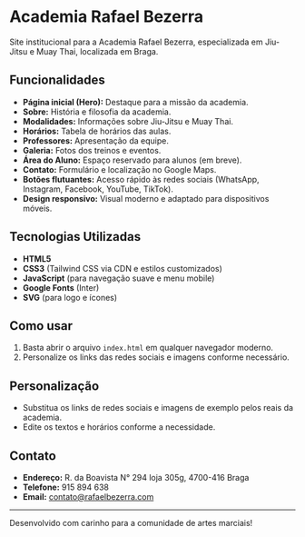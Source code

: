 # Academia Rafael Bezerra

Site institucional para a Academia Rafael Bezerra, especializada em Jiu-Jitsu e Muay Thai, localizada em Braga.

## Funcionalidades

- **Página inicial (Hero):** Destaque para a missão da academia.
- **Sobre:** História e filosofia da academia.
- **Modalidades:** Informações sobre Jiu-Jitsu e Muay Thai.
- **Horários:** Tabela de horários das aulas.
- **Professores:** Apresentação da equipe.
- **Galeria:** Fotos dos treinos e eventos.
- **Área do Aluno:** Espaço reservado para alunos (em breve).
- **Contato:** Formulário e localização no Google Maps.
- **Botões flutuantes:** Acesso rápido às redes sociais (WhatsApp, Instagram, Facebook, YouTube, TikTok).
- **Design responsivo:** Visual moderno e adaptado para dispositivos móveis.

## Tecnologias Utilizadas

- **HTML5**
- **CSS3** (Tailwind CSS via CDN e estilos customizados)
- **JavaScript** (para navegação suave e menu mobile)
- **Google Fonts** (Inter)
- **SVG** (para logo e ícones)

## Como usar

1. Basta abrir o arquivo `index.html` em qualquer navegador moderno.
2. Personalize os links das redes sociais e imagens conforme necessário.

## Personalização

- Substitua os links de redes sociais e imagens de exemplo pelos reais da academia.
- Edite os textos e horários conforme a necessidade.

## Contato

- **Endereço:** R. da Boavista N° 294 loja 305g, 4700-416 Braga
- **Telefone:** 915 894 638
- **Email:** contato@rafaelbezerra.com

---

Desenvolvido com carinho para a comunidade de artes marciais!